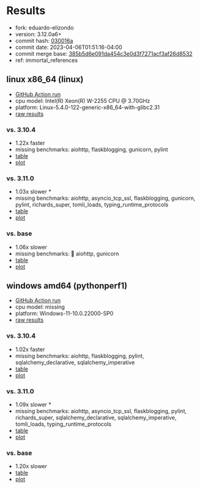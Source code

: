 # Results

- fork: eduardo-elizondo
- version: 3.12.0a6+
- commit hash: [030016a](https://github.com/eduardo%2delizondo/cpython/commit/030016a)
- commit date: 2023-04-06T01:51:16-04:00
- commit merge base: [385b5d6e091da454c3e0d3f7271acf3af26d8532](https://github.com/eduardo%2delizondo/cpython/commit/385b5d6e091da454c3e0d3f7271acf3af26d8532)
- ref: immortal_references

## linux x86_64 (linux)

- [GitHub Action run](https://github.com/faster-cpython/benchmarking/actions/runs/4627236855)
- cpu model: Intel(R) Xeon(R) W-2255 CPU @ 3.70GHz
- platform: Linux-5.4.0-122-generic-x86_64-with-glibc2.31
- [raw results](bm-20230406-linux-x86_64-eduardo%252delizondo-immortal_references-3.12.0a6%2B-030016a.json)

### vs. 3.10.4

- 1.22x faster
- missing benchmarks: aiohttp, flaskblogging, gunicorn, pylint
- [table](bm-20230406-linux-x86_64-eduardo%252delizondo-immortal_references-3.12.0a6%2B-030016a-vs-3.10.4.md)
- [plot](bm-20230406-linux-x86_64-eduardo%252delizondo-immortal_references-3.12.0a6%2B-030016a-vs-3.10.4.png)

### vs. 3.11.0

- 1.03x slower \*
- missing benchmarks: aiohttp, asyncio_tcp_ssl, flaskblogging, gunicorn, pylint, richards_super, tomli_loads, typing_runtime_protocols
- [table](bm-20230406-linux-x86_64-eduardo%252delizondo-immortal_references-3.12.0a6%2B-030016a-vs-3.11.0.md)
- [plot](bm-20230406-linux-x86_64-eduardo%252delizondo-immortal_references-3.12.0a6%2B-030016a-vs-3.11.0.png)

### vs. base

- 1.06x slower
- missing benchmarks: 🔴 aiohttp, gunicorn
- [table](bm-20230406-linux-x86_64-eduardo%252delizondo-immortal_references-3.12.0a6%2B-030016a-vs-base.md)
- [plot](bm-20230406-linux-x86_64-eduardo%252delizondo-immortal_references-3.12.0a6%2B-030016a-vs-base.png)

## windows amd64 (pythonperf1)

- [GitHub Action run](https://github.com/faster-cpython/benchmarking/actions/runs/4627792073)
- cpu model: missing
- platform: Windows-11-10.0.22000-SP0
- [raw results](bm-20230406-pythonperf1-amd64-eduardo%252delizondo-immortal_references-3.12.0a6%2B-030016a.json)

### vs. 3.10.4

- 1.02x faster
- missing benchmarks: aiohttp, flaskblogging, pylint, sqlalchemy_declarative, sqlalchemy_imperative
- [table](bm-20230406-pythonperf1-amd64-eduardo%252delizondo-immortal_references-3.12.0a6%2B-030016a-vs-3.10.4.md)
- [plot](bm-20230406-pythonperf1-amd64-eduardo%252delizondo-immortal_references-3.12.0a6%2B-030016a-vs-3.10.4.png)

### vs. 3.11.0

- 1.09x slower \*
- missing benchmarks: aiohttp, asyncio_tcp_ssl, flaskblogging, pylint, richards_super, sqlalchemy_declarative, sqlalchemy_imperative, tomli_loads, typing_runtime_protocols
- [table](bm-20230406-pythonperf1-amd64-eduardo%252delizondo-immortal_references-3.12.0a6%2B-030016a-vs-3.11.0.md)
- [plot](bm-20230406-pythonperf1-amd64-eduardo%252delizondo-immortal_references-3.12.0a6%2B-030016a-vs-3.11.0.png)

### vs. base

- 1.20x slower
- [table](bm-20230406-pythonperf1-amd64-eduardo%252delizondo-immortal_references-3.12.0a6%2B-030016a-vs-base.md)
- [plot](bm-20230406-pythonperf1-amd64-eduardo%252delizondo-immortal_references-3.12.0a6%2B-030016a-vs-base.png)

